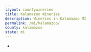 ```yaml
---
layout: countywineries
title: Kalamazoo Wineries
description: Wineries in Kalamazoo MI
permalink: /mi/kalamazoo/
county: kalamazoo
state: mi
---
```

-
